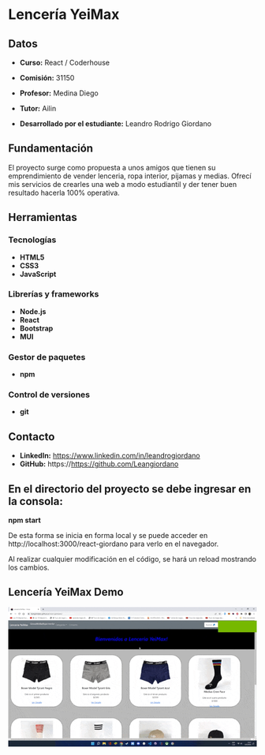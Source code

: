 # Lencería YeiMax

## Datos

* **Curso:** React / Coderhouse

* **Comisión:** 31150

* **Profesor:** Medina Diego

* **Tutor:** Ailin

* **Desarrollado por el estudiante:** Leandro Rodrigo Giordano

## Fundamentación

El proyecto surge como propuesta a unos amigos que tienen su emprendimiento de vender lenceria, ropa interior, pijamas y medias. Ofrecí mis servicios de crearles una web a modo estudiantil y der tener buen resultado hacerla 100% operativa.

## Herramientas

### Tecnologías

* **HTML5**
* **CSS3**
* **JavaScript**

### Librerías y frameworks

* **Node.js**
* **React**
* **Bootstrap**
* **MUI**

### Gestor de paquetes

* **npm**

### Control de versiones

* **git**

## Contacto

* **LinkedIn:** https://www.linkedin.com/in/leandrogiordano
* **GitHub:** https://https://github.com/Leangiordano

## En el directorio del proyecto se debe ingresar en la consola:
**npm start**

De esta forma se inicia en forma local y se puede acceder en http://localhost:3000/react-giordano para verlo en el navegador.

Al realizar cualquier modificación en el código, se hará un reload mostrando los cambios.

## Lencería YeiMax Demo

![Demo Gif](public/pruebaweb.gif)